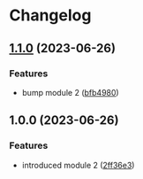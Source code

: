 # Changelog

## [1.1.0](https://github.com/ekkinox/go-modules/compare/module2/v1.0.0...module2/v1.1.0) (2023-06-26)


### Features

* bump module 2 ([bfb4980](https://github.com/ekkinox/go-modules/commit/bfb49809f860e19eef049885a977b144c74e2e6c))

## 1.0.0 (2023-06-26)


### Features

* introduced module 2 ([2ff36e3](https://github.com/ekkinox/go-modules/commit/2ff36e3e94a4e606a3246261f04a01145416e891))
